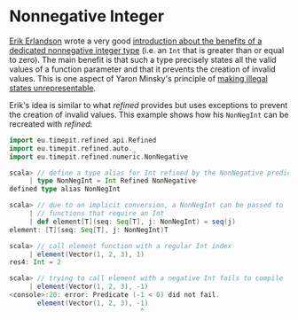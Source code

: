 # Nonnegative Integer

[Erik Erlandson][erikerlandson] wrote a very good [introduction about
the benefits of a dedicated nonnegative integer type][non-negative-numerics]
(i.e. an `Int` that is greater than or equal to zero). The main benefit
is that such a type precisely states all the valid values of a function
parameter and that it prevents the creation of invalid values. This is
one aspect of Yaron Minsky's principle of
[making illegal states unrepresentable][effective-ml-revisited].

Erik's idea is similar to what *refined* provides but uses exceptions
to prevent the creation of invalid values. This example shows how his
`NonNegInt` can be recreated with *refined*:

```scala
import eu.timepit.refined.api.Refined
import eu.timepit.refined.auto._
import eu.timepit.refined.numeric.NonNegative
```
```scala
scala> // define a type alias for Int refined by the NonNegative predicate
     | type NonNegInt = Int Refined NonNegative
defined type alias NonNegInt

scala> // due to an implicit conversion, a NonNegInt can be passed to
     | // functions that require an Int
     | def element[T](seq: Seq[T], j: NonNegInt) = seq(j)
element: [T](seq: Seq[T], j: NonNegInt)T

scala> // call element function with a regular Int index
     | element(Vector(1, 2, 3), 1)
res4: Int = 2
```

```scala
scala> // trying to call element with a negative Int fails to compile
     | element(Vector(1, 2, 3), -1)
<console>:20: error: Predicate (-1 < 0) did not fail.
       element(Vector(1, 2, 3), -1)
                                 ^
```

[erikerlandson]: http://erikerlandson.github.io
[non-negative-numerics]: http://erikerlandson.github.io/blog/2015/08/18/lightweight-non-negative-numerics-for-better-scala-type-signatures/
[effective-ml-revisited]: https://blogs.janestreet.com/effective-ml-revisited/
